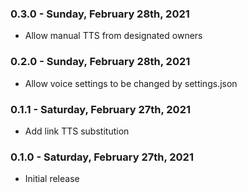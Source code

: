 ### 0.3.0 - Sunday, February 28th, 2021
* Allow manual TTS from designated owners

### 0.2.0 - Sunday, February 28th, 2021
* Allow voice settings to be changed by settings.json

### 0.1.1 - Saturday, February 27th, 2021
* Add link TTS substitution

### 0.1.0 - Saturday, February 27th, 2021
* Initial release
